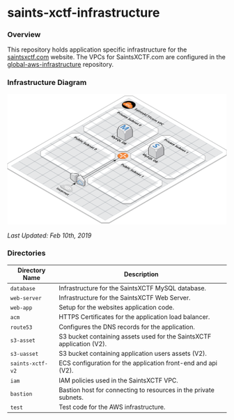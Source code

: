 # saints-xctf-infrastructure

### Overview

This repository holds application specific infrastructure for the [saintsxctf.com](https://www.saintsxctf.com/) website.  The 
VPCs for SaintsXCTF.com are configured in the [global-aws-infrastructure](https://github.com/AJarombek/global-aws-infrastructure) 
repository.

### Infrastructure Diagram

![AWS Model](aws-model.png)

*Last Updated: Feb 10th, 2019*

### Directories

| Directory Name    | Description                                                                 |
|-------------------|-----------------------------------------------------------------------------|
| `database`        | Infrastructure for the SaintsXCTF MySQL database.                           |
| `web-server`      | Infrastructure for the SaintsXCTF Web Server.                               |
| `web-app`         | Setup for the websites application code.                                    |
| `acm`             | HTTPS Certificates for the application load balancer.                       |
| `route53`         | Configures the DNS records for the application.                             |
| `s3-asset`        | S3 bucket containing assets used for the SaintsXCTF application (V2).       |
| `s3-uasset`       | S3 bucket containing application users assets (V2).                         |
| `saints-xctf-v2`  | ECS configuration for the application front-end and api (V2).               |
| `iam`             | IAM policies used in the SaintsXCTF VPC.                                    |
| `bastion`         | Bastion host for connecting to resources in the private subnets.            |
| `test`            | Test code for the AWS infrastructure.                                       |